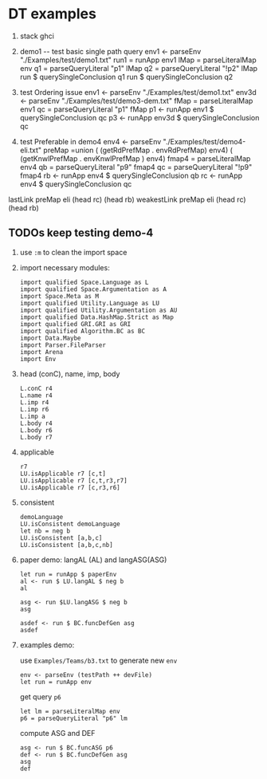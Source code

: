 # DT examples
1. stack ghci

1. demo1 -- test basic single path query 
env1 <- parseEnv "./Examples/test/demo1.txt"
run1 = runApp env1
lMap = parseLiteralMap env
q1 = parseQueryLiteral "p1" lMap
q2 = parseQueryLiteral "!p2" lMap
run $ querySingleConclusion q1
run $ querySingleConclusion q2

1. test Ordering issue
env1 <- parseEnv "./Examples/test/demo1.txt"
env3d <- parseEnv "./Examples/test/demo3-dem.txt"
fMap = parseLiteralMap env1
qc = parseQueryLiteral "p1" fMap
p1 <- runApp env1 $ querySingleConclusion qc
p3 <- runApp env3d $ querySingleConclusion qc

1. test Preferable in demo4
env4 <- parseEnv "./Examples/test/demo4-eli.txt"
preMap =union ( (getRdPrefMap . envRdPrefMap) env4) ( (getKnwlPrefMap . envKnwlPrefMap ) env4)
fmap4 = parseLiteralMap env4
qb = parseQueryLiteral "p9" fmap4
qc = parseQueryLiteral "!p9" fmap4
rb <- runApp env4 $ querySingleConclusion qb
rc <- runApp env4 $ querySingleConclusion qc

lastLink preMap eli (head rc) (head rb)
weakestLink preMap eli (head rc) (head rb)

TODOs
keep testing demo-4
---------------
1. use `:m` to clean the import space
1. import necessary modules:
    ```
    import qualified Space.Language as L
    import qualified Space.Argumentation as A
    import Space.Meta as M
    import qualified Utility.Language as LU
    import qualified Utility.Argumentation as AU
    import qualified Data.HashMap.Strict as Map
    import qualified GRI.GRI as GRI
    import qualified Algorithm.BC as BC
    import Data.Maybe
    import Parser.FileParser
    import Arena
    import Env
    ```
1. head (conC), name, imp, body 
    ```
    L.conC r4
    L.name r4
    L.imp r4
    L.imp r6
    L.imp a 
    L.body r4
    L.body r6
    L.body r7
    ```
1. applicable 
    ```
    r7
    LU.isApplicable r7 [c,t]
    LU.isApplicable r7 [c,t,r3,r7]
    LU.isApplicable r7 [c,r3,r6]
    ```
1. consistent
    ```
    demoLanguage
    LU.isConsistent demoLanguage
    let nb = neg b
    LU.isConsistent [a,b,c]
    LU.isConsistent [a,b,c,nb]
    ```
1. paper demo: langAL (AL) and langASG(ASG)
    ```
    let run = runApp $ paperEnv
    al <- run $ LU.langAL $ neg b
    al
    ```
    ```
    asg <- run $LU.langASG $ neg b
    asg
    ```
    ```
    asdef <- run $ BC.funcDefGen asg
    asdef
    ```
1. examples demo: 

    use `Examples/Teams/b3.txt` to generate new `env`
    ```
    env <- parseEnv (testPath ++ devFile)
    let run = runApp env
    ```
    get query `p6`
    ```
    let lm = parseLiteralMap env
    p6 = parseQueryLiteral "p6" lm 
    ```

    compute ASG and DEF
    ```
    asg <- run $ BC.funcASG p6
    def <- run $ BC.funcDefGen asg
    asg
    def
    ```